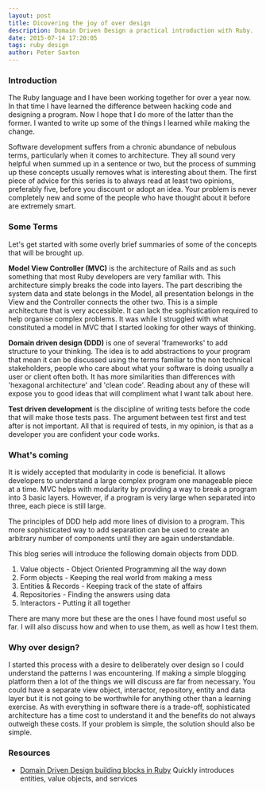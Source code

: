 ```yaml
---
layout: post
title: Dicovering the joy of over design
description: Domain Driven Design a practical introduction with Ruby.
date: 2015-07-14 17:20:05
tags: ruby design
author: Peter Saxton
---
```


### Introduction

The Ruby language and I have been working together for over a year now. In that time I have learned the difference between hacking code and designing a program. Now I hope that I do more of the latter than the former. I wanted to write up some of the things I learned while making the change.

Software development suffers from a chronic abundance of nebulous terms, particularly when it comes to architecture. They all sound very helpful when summed up in a sentence or two, but the process of summing up these concepts usually removes what is interesting about them. The first piece of advice for this series is to always read at least two opinions, preferably five, before you discount or adopt an idea. Your problem is never completely new and some of the people who have thought about it before are extremely smart.

### Some Terms

Let's get started with some overly brief summaries of some of the concepts that will be brought up.

**Model View Controller (MVC)** is the architecture of Rails and as such something that most Ruby developers are very familiar with. This architecture simply breaks the code into layers. The part describing the system data and state belongs in the Model, all presentation belongs in the View and the Controller connects the other two. This is a simple architecture that is very accessible. It can lack the sophistication required to help organise complex problems. It was while I struggled with what constituted a model in MVC that I started looking for other ways of thinking.

**Domain driven design (DDD)** is one of several 'frameworks' to add structure to your thinking. The idea is to add abstractions to your program that mean it can be discussed using the terms familiar to the non technical stakeholders, people who care about what your software is doing usually a user or client often both. It has more similarities than differences with 'hexagonal architecture' and 'clean code'. Reading about any of these will expose you to good ideas that will compliment what I want talk about here.

**Test driven development** is the discipline of writing tests before the code that will make those tests pass. The argument between test first and test after is not important. All that is required of tests, in my opinion, is that as a developer you are confident your code works.

### What's coming

It is widely accepted that modularity in code is beneficial. It allows developers to understand a large complex program one manageable piece at a time. MVC helps with modularity by providing a way to break a program into 3 basic layers. However, if a program is very large when separated into three, each piece is still large.

The principles of DDD help add more lines of division to a program. This more sophisticated way to add separation can be used to create an arbitrary number of components until they are again understandable.

This blog series will introduce the following domain objects from DDD.

1. Value objects - Object Oriented Programming all the way down
2. Form objects - Keeping the real world from making a mess
3. Entities & Records - Keeping track of the state of affairs
4. Repositories - Finding the answers using data
5. Interactors - Putting it all together

There are many more but these are the ones I have found most useful so far. I will also discuss how and when to use them, as well as how I test them.

### Why over design?

I started this process with a desire to deliberately over design so I could understand the patterns I was encountering. If making a simple blogging platform then a lot of the things we will discuss are far from necessary. You could have a separate view object, interactor, repository, entity and data layer but it is not going to be worthwhile for anything other than a learning exercise. As with everything in software there is a trade-off, sophisticated architecture has a time cost to understand it and the benefits do not always outweigh these costs. If your problem is simple, the solution should also be simple.

### Resources

- [Domain Driven Design building blocks in Ruby](http://www.iain.nl/domain-driven-design-building-blocks-in-ruby)
  Quickly introduces entities, value objects, and services
